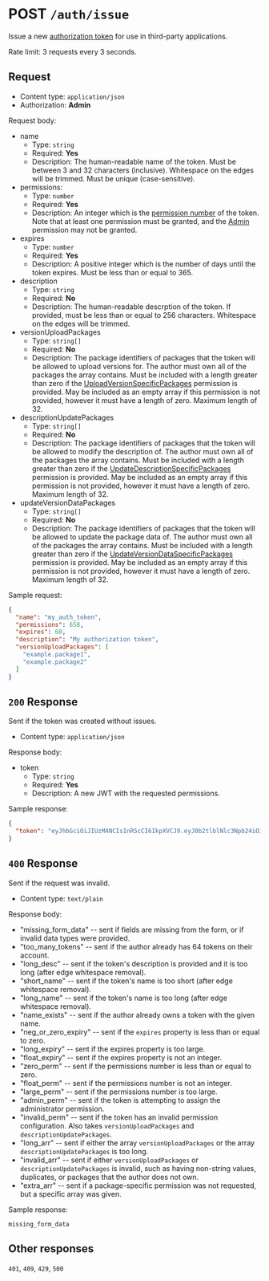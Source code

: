 # POST `/auth/issue`

Issue a new [authorization token](xpkg-developers/authorization-tokens) for use in third-party applications.

Rate limit: 3 requests every 3 seconds.

## Request

- Content type: `application/json`
- Authorization: **Admin**

Request body:

- name
  - Type: `string`
  - Required: **Yes**
  - Description: The human-readable name of the token. Must be between 3 and 32 characters (inclusive). Whitespace on the edges will be trimmed. Must be unique (case-sensitive).
- permissions:
  - Type: `number`
  - Required: **Yes**
  - Description: An integer which is the [permission number](xpkg-developers/authorization-tokens#permission-number) of the token. Note that at least one permission must be granted, and the [Admin](xpkg-developers/authorization-tokens#admin) permission may not be granted.
- expires
  - Type: `number`
  - Required: **Yes**
  - Description: A positive integer which is the number of days until the token expires. Must be less than or equal to 365.
- description
  - Type: `string`
  - Required: **No**
  - Description: The human-readable descrption of the token. If provided, must be less than or equal to 256 characters. Whitespace on the edges will be trimmed.
- versionUploadPackages
  - Type: `string[]`
  - Required: **No**
  - Description: The package identifiers of packages that the token will be allowed to upload versions for. The author must own all of the packages the array contains. Must be included with a length greater than zero if the [UploadVersionSpecificPackages](package-developers/api-tokens#UploadVersionSpecificPackages) permission is provided. May be included as an empty array if this permission is not provided, however it must have a length of zero. Maximum length of 32.
- descriptionUpdatePackages
  - Type: `string[]`
  - Required: **No**
  - Description: The package identifiers of packages that the token will be allowed to modify the description of. The author must own all of the packages the array contains. Must be included with a length greater than zero if the [UpdateDescriptionSpecificPackages](package-developers/api-tokens#UpdateDescriptionSpecificPackages) permission is provided. May be included as an empty array if this permission is not provided, however it must have a length of zero. Maximum length of 32.
- updateVersionDataPackages
  - Type: `string[]`
  - Required: **No**
  - Description: The package identifiers of packages that the token will be allowed to update the package data of. The author must own all of the packages the array contains. Must be included with a length greater than zero if the [UpdateVersionDataSpecificPackages](package-developers/api-tokens#UpdateVersionDataSpecificPackages) permission is provided. May be included as an empty array if this permission is not provided, however it must have a length of zero. Maximum length of 32.

Sample request:

```json
{
  "name": "my_auth_token",
  "permissions": 658,
  "expires": 60,
  "description": "My authorization token",
  "versionUploadPackages": [
    "example.package1",
    "example.package2"
  ]
}
```

## `200` Response

Sent if the token was created without issues.

- Content type: `application/json`

Response body:

- token
  - Type: `string`
  - Required: **Yes**
  - Description: A new JWT with the requested permissions.

Sample response:

```json
{
  "token": "eyJhbGciOiJIUzM4NCIsInR5cCI6IkpXVCJ9.eyJ0b2tlblNlc3Npb24iOiJ0NUZRRGxuUFIxd1pxZ2h5cTY3SGoiLCJzZXNzaW9uIjoiVlU2enlyTXpROFRJMkRJbXh6dWVCIiwiYXV0aG9ySWQiOiJHUGV3NUM0TTE2ODg3MTI5NzIiLCJwZXJtaXNzaW9ucyI6NjU4LCJkZXNjcmlwdGlvblVwZGF0ZVBhY2thZ2VzIjpbXSwidmVyc2lvblVwbG9hZFBhY2thZ2VzIjpbImV4YW1wbGUucGFja2FnZTEiLCJleGFtcGxlLnBhY2thZ2UyIl0sImlhdCI6MTY4OTIyODAwOSwiZXhwIjoxNjk0NDEyMDA5fQ.y9SDf9pZRJ2ZM3PHsHd9WR_-Gw3nbeRg1whiNoG-8zOu-RBe8BZ8VK0D0hStjpkG"
}
```

## `400` Response

Sent if the request was invalid.

- Content type: `text/plain`

Response body:

- "missing_form_data" -- sent if fields are missing from the form, or if invalid data types were provided.
- "too_many_tokens" -- sent if the author already has 64 tokens on their account.
- "long_desc" -- sent if the token's description is provided and it is too long (after edge whitespace removal).
- "short_name" -- sent if the token's name is too short (after edge whitespace removal).
- "long_name" -- sent if the token's name is too long (after edge whitespace removal).
- "name_exists" -- sent if the author already owns a token with the given name.
- "neg_or_zero_expiry" -- sent if the `expires` property is less than or equal to zero.
- "long_expiry" -- sent if the expires property is too large.
- "float_expiry" -- sent if the expires property is not an integer.
- "zero_perm" -- sent if the permissions number is less than or equal to zero.
- "float_perm" -- sent if the permissions number is not an integer.
- "large_perm" -- sent if the permissions number is too large.
- "admin_perm" -- sent if the token is attempting to assign the administrator permission.
- "invalid_perm" -- sent if the token has an invalid permission configuration. Also takes `versionUploadPackages` and `descriptionUpdatePackages`.
- "long_arr" -- sent if either the array `versionUploadPackages` or the array `descriptionUpdatePackages` is too long.
- "invalid_arr" -- sent if either `versionUploadPackages` or `descriptionUpdatePackages` is invalid, such as having non-string values, duplicates, or packages that the author does not own.
- "extra_arr" -- sent if a package-specific permission was not requested, but a specific array was given.

Sample response:

```text
missing_form_data
```

## Other responses

`401`, `409`, `429`, `500` 